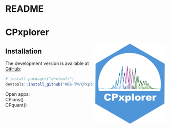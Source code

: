 README
================

<!-- Knit this README.Rmd to generate README.md -->

# CPxplorer

<!-- badges: start -->

<img src="man/CPxplorer_Logo.png" align="right" height="250px" />

<!-- badges: end -->

## Installation

<!-- You can install the released version of MSXploreR from [CRAN](https://CRAN.R-project.org) with: -->
<!-- ``` r -->
<!-- install.packages("CPxplorer") -->
<!-- ``` -->

The development version is available at
[GitHub](github.com/WBS-TW/MSxplorer):

``` r
# install.packages("devtools")
devtools::install_github("WBS-TW/CPxplorer")
```

Open apps:  
CPions()  
CPquant()
